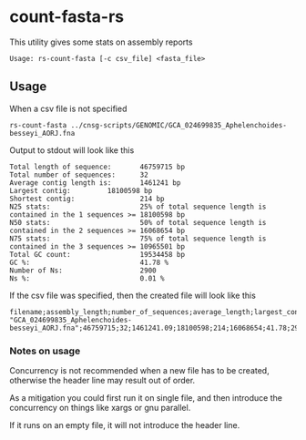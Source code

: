 # count-fasta-rs

This utility gives some stats on assembly reports

    Usage: rs-count-fasta [-c csv_file] <fasta_file>

## Usage 
When a csv file is not specified 

    rs-count-fasta ../cnsg-scripts/GENOMIC/GCA_024699835_Aphelenchoides-besseyi_AORJ.fna 

Output to stdout will look like this

    Total length of sequence:       46759715 bp
    Total number of sequences:      32
    Average contig length is:       1461241 bp
    Largest contig:         18100598 bp
    Shortest contig:                214 bp
    N25 stats:                      25% of total sequence length is contained in the 1 sequences >= 18100598 bp
    N50 stats:                      50% of total sequence length is contained in the 2 sequences >= 16068654 bp
    N75 stats:                      75% of total sequence length is contained in the 3 sequences >= 10965501 bp
    Total GC count:                 19534458 bp
    GC %:                           41.78 %
    Number of Ns:                   2900
    Ns %:                           0.01 %

If the csv file was specified, then the created file will look like this

    filename;assembly_length;number_of_sequences;average_length;largest_contig;shortest_contig;N50;GC_percentage;total_N;N_percentage
    "GCA_024699835_Aphelenchoides-besseyi_AORJ.fna";46759715;32;1461241.09;18100598;214;16068654;41.78;2900;0.01

### Notes on usage

Concurrency is not recommended when a new file has to be created, otherwise the header line may result out of order.

As a mitigation you could first run it on single file, and then introduce the concurrency on things like xargs or gnu parallel.

If it runs on an empty file, it will not introduce the header line.